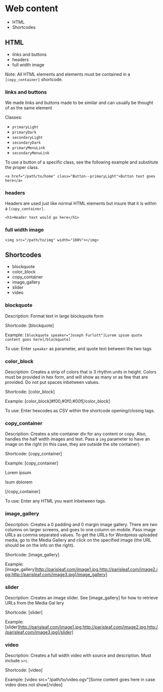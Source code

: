 # Web content

- HTML 
- Shortcodes

## HTML

- links and buttons
- headers
- full width image

Note: All HTML elements and elements must be contained in a `[copy_container]` shortcode.

### links and buttons

We made links and buttons made to be similar and can usually be thought of as the same element

Classes:

- `primaryLight`
- `primaryDark`
- `secondaryLight`
- `secondaryDark`
- `primaryMenuLink`
- `secondaryMenuLink`

To use a button of a specific class, see the following example and substitute the proper class.

```
<a href="/path/to/home" class="Button--primaryLight">Button text goes here</a>
```


### headers

Headers are used just like normal HTML elements but insure that it is within a `[copy_container]`.

```
<h1>Header text would go here</h1>
```

### full width image

```
<img src="/path/to/img" width="100%"></img>
```

## Shortcodes

- blockquote
- color_block
- copy_container
- image_gallery
- slider
- video

### blockquote

Description: Format text in large blockquote form

Shortcode: [blockquote]

Example: `[blockquote speaker="Joseph Furlott"]Lorem ipsum quote content goes here[/blockquote]`

To use: Enter `speaker` as parameter, and quote text between the two tags

### color_block

Description: Creates a strip of colors that is 3 rhythm units in height.  Colors must be provided in hex form, and will show as many or as few that are provided. Do not put spaces inbetween values.

Shortcode: [color_block]

Example: [color_block]#f00,#0f0,#00f[/color_block]

To use: Enter hexcodes as CSV within the shortcode opening/closing tags.

### copy_container

Description: Creates a site-container div for any content or copy.  Also, handles the half width images and text.  Pass a `img` parameter to have an image on the right (in this case, they are outside the site container).

Shortcode: [copy_container]

Example: [copy_container]<p>Lorem ipsum</p><p>Isum dolorem</p>[/copy_container]

To use: Enter any HTML you want inbetween tags.

### image_gallery

Description: Creates a 0 padding and 0 margin image gallery.  There are two columns on larger screens, and goes to one column on mobile.  Pass image URLs as comma separated values.  To get the URLs for Wordpress uploaded media, go to the Media Gallery and click on the specified image (the URL should be on the info on the right).

Shortcode: [image_gallery]

Example: [image_gallery]http://parisleaf.com/image1.jpg,http://parisleaf.com/image2.jpg,http://parisleaf.com/image3.jpg[/image_gallery]


### slider

Description: Creates an image slider. See [image_gallery] for how to retrieve URLs from the Media Gal
lery

Shortcode: [slider]

Example: [slider]http://parisleaf.com/image1.jpg,http://parisleaf.com/image2.jpg,http://parisleaf.com/image3.jpg[/slider]

### video

Description: Creates a full width video with source and description.  Must include `src`.

Shortcode: [video]

Example: [video src="/path/to/video.ogv"]Some content goes here in case video does not show[/video]

